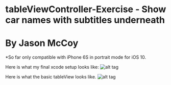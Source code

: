 # tableViewController-Exercise - Show car names with subtitles underneath
# By Jason McCoy
*So far only compatible with iPhone 6S in portrait mode for iOS 10.


Here is what my final xcode setup looks like:
![alt tag](http://mccoygames.com/wp-content/uploads/2016/07/Screen-Shot-2016-07-12-at-8.36.50-AM.png)


Here is what the basic tableView looks like.
![alt tag](http://mccoygames.com/wp-content/uploads/2016/07/Screen-Shot-2016-07-12-at-8.38.13-AM.png)
